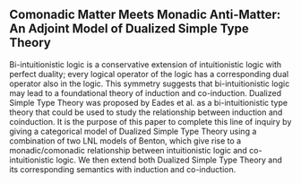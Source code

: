 Comonadic Matter Meets Monadic Anti-Matter: An Adjoint Model of Dualized Simple Type Theory
------------------------------------------------------------------

Bi-intuitionistic logic is a conservative extension of intuitionistic
logic with perfect duality; every logical operator of the logic has a
corresponding dual operator also in the logic.  This symmetry suggests
that bi-intuitionistic logic may lead to a foundational theory of
induction and co-induction.  Dualized Simple Type Theory was proposed
by Eades et al. as a bi-intuitionistic type theory that could be used
to study the relationship between induction and coinduction.  It is
the purpose of this paper to complete this line of inquiry by giving a
categorical model of Dualized Simple Type Theory using a combination
of two LNL models of Benton, which give rise to a monadic/comonadic
relationship between intuitionistic logic and co-intuitionistic logic.
We then extend both Dualized Simple Type Theory and its corresponding
semantics with induction and co-induction.